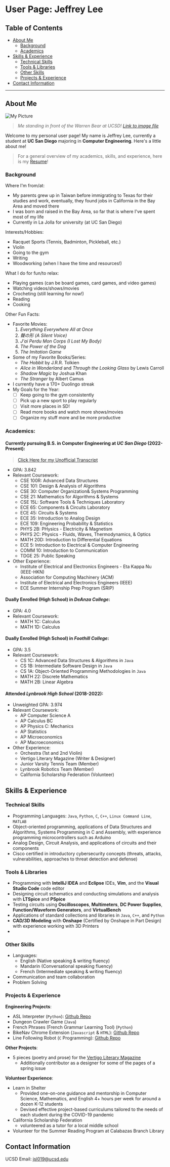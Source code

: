 # User Page: Jeffrey Lee

## Table of Contents
* [About Me](https://github.com/jxnlee/cse110-lab1/blob/main/index.md#about-me)
  * [Background](https://github.com/jxnlee/cse110-lab1/edit/main/index.md#background)
  * [Academics](https://github.com/jxnlee/cse110-lab1/edit/main/index.md#academics)
* [Skills & Experience](https://github.com/jxnlee/cse110-lab1/edit/main/index.md#skills--experience)
  * [Technical Skills](https://github.com/jxnlee/cse110-lab1/edit/main/index.md#technical-skills)
  * [Tools & Libraries](https://github.com/jxnlee/cse110-lab1/edit/main/index.md#tools--libraries)
  * [Other Skills](https://github.com/jxnlee/cse110-lab1/edit/main/index.md#other-skills)
  * [Projects & Experience](https://github.com/jxnlee/cse110-lab1/edit/main/index.md#projects--experience)
* [Contact Information](https://github.com/jxnlee/cse110-lab1/edit/main/index.md#contact-information)
---

## About Me

![My Picture](personal_files/personal_pic.jpg)
> *Me standing in front of the Warren Bear at UCSD! [Link to image file](personal_files/personal_pic.jpg)*

Welcome to my personal user page! My name is Jeffrey Lee, currently a student at **UC San Diego** majoring in **Computer Engineering**. Here's a little about me!

> For a general overview of my academics, skills, and experience, here is my [Resume](personal_files\Resume_2024-04-02.pdf)!

### Background
Where I'm from/at:
* My parents grew up in Taiwan before immigrating to Texas for their studies and work, eventually, they found jobs in California in the Bay Area and moved there
* I was born and raised in the Bay Area, so far that is where I've spent most of my life
* Currently in La Jolla for university (at UC San Diego)

Interests/Hobbies:
* Racquet Sports (Tennis, Badminton, Pickleball, etc.)
* Violin
* Going to the gym
* Writing
* Woodworking (when I have the time and resources!)

What I do for fun/to relax:
* Playing games (can be board games, card games, and video games)
* Watching videos/shows/movies
* Crocheting (still learning for now!)
* Reading
* Cooking

Other Fun Facts:
* Favorite Movies:
  1. *Everything Everywhere All at Once* 
  2. *聲の形 (A Silent Voice)*
  3. *J'ai Perdu Mon Corps (I Lost My Body)*
  4. *The Power of the Dog*
  5. *The Imitation Game*
* Some of my Favorite Books/Series:
  * *The Hobbit* by J.R.R. Tolkien
  * *Alice in Wonderland* and *Through the Looking Glass* by Lewis Carroll
  * *Shadow Magic* by Joshua Khan
  * *The Stranger* by Albert Camus
* I currently have a 170+ Duolingo streak 
* My Goals for the Year:
  - [ ] Keep going to the gym consistently
  - [ ] Pick up a new sport to play regularly
  - [ ] Visit more places in SD!
  - [ ] Read more books and watch more shows/movies
  - [ ] Organize my stuff more and be more productive

### Academics:
#### Currently pursuing B.S. in **Computer Engineering** at ***UC San Diego*** (2022-Present):
> [Click Here for my Unofficial Transcript](personal_files\UnofficialTranscript_2024-04-07.pdf)
* GPA: 3.842
* Relevant Coursework:
  * CSE 100R: Advanced Data Structures
  * CSE 101: Design & Analysis of Algorithms
  * CSE 30: Computer Organization& Systems Programming
  * CSE 21: Mathematics for Algorithms & Systems
  * CSE 15L: Software Tools & Techniques Laboratory
  * ECE 65: Components & Circuits Laboratory
  * ECE 45: Circuits & Systems
  * ECE 35: Introduction to Analog Design
  * ECE 109: Engineering Probability & Statistics
  * PHYS 2B: PHysics - Electricity & Magnetism
  * PHYS 2C: Physics - Fluids, Waves, Thermodynamics, & Optics
  * MATH 20D: Introduction to Differential Equations
  * ECE 5: Introduction to Electrical & Computer Engineering
  * COMM 10: Introduction to Communication
  * TDGE 25: Public Speaking
* Other Experience:
  * Institute of Electrical and Electronics Engineers - Eta Kappa Nu (IEEE-HKN)
  * Association for Computing Machinery (ACM)
  * Institute of Electrical and Electronics Engineers (IEEE)
  * ECE Summer Internship Prep Program (SRIP)
#### Dually Enrolled (High School) in ***DeAnza College***:
* GPA: 4.0
* Relevant Coursework:
  * MATH 1C: Calculus
  * MATH 1D: Calculus
#### Dually Enrolled (High School) in ***Foothill College***:
* GPA: 3.5
* Relevant Coursework:
  * CS 1C: Advanced Data Structures & Algorithms in `Java`
  * CS 1B: Intermediate Software Design in `Java`
  * CS 1A: Object-Oriented Programming Methodologies in `Java`
  * MATH 22: Discrete Mathematics
  * MATH 2B: Linear Algebra
#### Attended ***Lynbrook High School*** (2018-2022):
* Unweighted GPA: 3.974
* Relevant Coursework:
  * AP Computer Science A
  * AP Calculus BC
  * AP Physics C: Mechanics
  * AP Statistics
  * AP Microeconomics
  * AP Macroeconomics
* Other Experience:
  * Orchestra (1st and 2nd Violin)
  * Vertigo Literary Magazine (Writer & Designer)
  * Junior Varsity Tennis Team (Member)
  * Lynbrook Robotics Team (Member)
  * California Scholarship Federation (Volunteer)

## Skills & Experience
### Technical Skills
* Programming Languages: `Java`, `Python`, `C`, `C++`, `Linux Command Line`, `MATLAB`
* Object-oriented programming, applications of Data Structures and Algorithms, Systems Programming in C and Assembly, with experience programming microcontrollers such as Arduino
* Analog Design, Circuit Analysis, and applications of circuits and their components
* Cisco certified in introductory cybersecurity concepts (threats, attacks, vulnerabilities, approaches to threat detection and defense)
### Tools & Libraries
* Programming with **IntelliJ IDEA** and **Eclipse** IDEs, **Vim**, and the **Visual Studio Code** code editor
* Designing circuit schematics and conducting simulations and analysis with **LTSpice** and **PSpice**
* Testing circuits using **Oscilloscopes**, **Multimeters**, **DC Power Supplies**, **Function/Waveform Generators**, and **VirtualBench**
* Applications of standard collections and libraries in `Java`, `C++`, and `Python`
* **CAD/3D Modeling** with **Onshape** (Certified by Onshape in Part Design) with experience working with 3D Printers
* 
### Other Skills
* Languages: 
  * English (Native speaking & writing fluency)
  * Mandarin (Conversational speaking fluency)
  * French (Intermediate speaking & writing fluency)
* Communication and team collaboration
* Problem Solving 

### Projects & Experience
**Engineering Projects**:
* ASL Interpreter (`Python`): [Github Repo](https://github.com/jxnlee/ASL-Interpreter)
* Dungeon Crawler Game (`Java`)
* French Phrases (French Grammar Learning Tool) (`Python`)
* BikeNav Chrome Extension (`Javascript` & `HTML`): [Github Repo](https://github.com/VedPanse/BikeNav)
* Line Following Robot (`C` Programming): [Github Repo](https://github.com/jxnlee/ECE5-Robot-Project)

**Other Projects**:
* 5 pieces (poetry and prose) for the [Vertigo Literary Magazine](https://lhsvertigo.com/)
  * Additionally contributor as a designer for some of the pages of a spring issue

**Volunteer Experience**:
* Learn in Shelter
  * Provided one-on-one guidance and mentorship in Computer Science, Mathematics, and English 4+ hours per week for around a dozen K-12 students
  * Devised effective project-based curriculums tailored to the needs of each student during the COVID-19 pandemic
* California Scholarship Federation
  * volunteered as a tutor for a local middle school
* Volunteer for the Summer Reading Program at Calabazas Branch Library

## Contact Information
UCSD Email: jsl019@ucsd.edu
